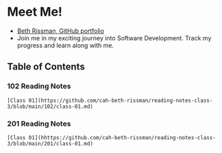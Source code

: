 # Meet Me!

 - [Beth Rissman, GitHub portfolio](https://github.com/cah-beth-rissman)
 - Join me in my exciting journey into Software Development. Track my progress and learn along with me. 

## Table of Contents

### 102 Reading Notes

    [Class 01](https://github.com/cah-beth-rissman/reading-notes-class-3/blob/main/102/class-01.md)
### 201 Reading Notes

    [Class 01](hhttps://github.com/cah-beth-rissman/reading-notes-class-3/blob/main/201/class-01.md)
    